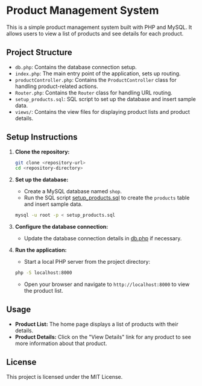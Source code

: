 # Product Management System

This is a simple product management system built with PHP and MySQL. It allows users to view a list of products and see details for each product.

## Project Structure

- `db.php`: Contains the database connection setup.
- `index.php`: The main entry point of the application, sets up routing.
- `productController.php`: Contains the `ProductController` class for handling product-related actions.
- `Router.php`: Contains the `Router` class for handling URL routing.
- `setup_products.sql`: SQL script to set up the database and insert sample data.
- `views/`: Contains the view files for displaying product lists and product details.

## Setup Instructions

1. **Clone the repository:**
    ```sh
    git clone <repository-url>
    cd <repository-directory>
    ```

2. **Set up the database:**
    - Create a MySQL database named `shop`.
    - Run the SQL script [setup_products.sql](http://_vscodecontentref_/7) to create the `products` table and insert sample data.
    ```sh
    mysql -u root -p < setup_products.sql
    ```

3. **Configure the database connection:**
    - Update the database connection details in [db.php](http://_vscodecontentref_/8) if necessary.

4. **Run the application:**
    - Start a local PHP server from the project directory:
    ```sh
    php -S localhost:8000
    ```
    - Open your browser and navigate to `http://localhost:8000` to view the product list.

## Usage

- **Product List:** The home page displays a list of products with their details.
- **Product Details:** Click on the "View Details" link for any product to see more information about that product.

## License

This project is licensed under the MIT License.
